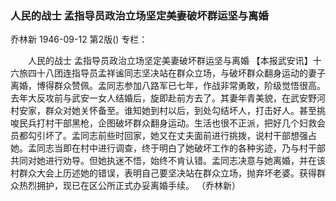 ### 人民的战士  孟指导员政治立场坚定美妻破坏群运坚与离婚
乔林新
1946-09-12
第2版()
专栏：

　　人民的战士
    孟指导员政治立场坚定美妻破坏群运坚与离婚
    【本报武安讯】十六旅四十八团连指导员孟祥谧同志坚决站在群众立场，与破坏群众翻身运动的妻子离婚，博得群众赞佩。孟同志参加八路军已七年，作战非常勇敢，阶级觉悟很高。去年大反攻前与武安一女人结婚后，旋即赴前方去了。其妻年青美貌，在武安野河村安家，群众对她关怀备至。谁知她到村以后，到处勾结坏人，打击好人。甚至挑唆民兵打村干部黑枪，企图破坏群众翻身运动。生活也很不正派，把好几个妇救会员都勾引坏了。孟同志前些时回家，她又在丈夫面前进行挑拨，说村干部想强占她。孟同志当即在村中进行调查，终于明白了她破坏工作的各种劣迹，乃与村干部共同对她进行劝导。但她执迷不悟，始终不肯认错。孟同志决意与她离婚，并在该村群众大会上历述她的错误，表明自己要坚决站在群众立场，抛弃坏老婆。获得群众热烈拥护，现已在区公所正式办妥离婚手续。
                                                        （乔林新）
